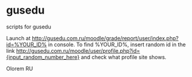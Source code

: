 # gusedu
scripts for gusedu

Launch at http://gusedu.com.ru/moodle/grade/report/user/index.php?id=%YOUR_ID% in console.
To find %YOUR_ID%, insert random id in the link http://gusedu.com.ru/moodle/user/profile.php?id={input_random_number_here}
and check what profile site shows.

Olorem RU 
